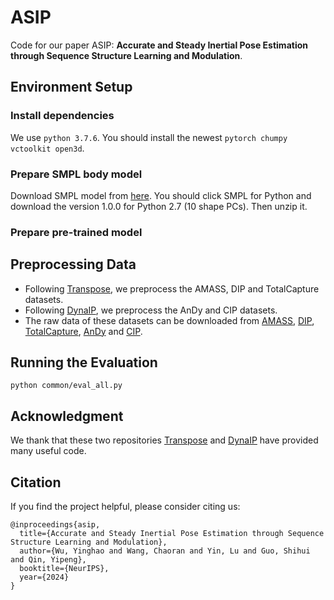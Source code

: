 # ASIP
Code for our paper ASIP: **Accurate and Steady Inertial Pose Estimation through Sequence Structure Learning and Modulation**. 

## Environment Setup

### Install dependencies
We use ```python 3.7.6```. You should install the newest ```pytorch chumpy vctoolkit open3d```.

### Prepare SMPL body model
Download SMPL model from [here](https://smpl.is.tue.mpg.de/). You should click SMPL for Python and download the version 1.0.0 for Python 2.7 (10 shape PCs). Then unzip it.

### Prepare pre-trained model


## Preprocessing Data
- Following [Transpose](https://github.com/Xinyu-Yi/TransPose), we preprocess the AMASS, DIP and TotalCapture datasets.
- Following [DynaIP](https://github.com/dx118/dynaip), we preprocess the AnDy and CIP datasets.
- The raw data of these datasets can be downloaded from [AMASS](https://amass.is.tue.mpg.de/), [DIP](https://dip.is.tue.mpg.de/), [TotalCapture](https://cvssp.org/data/totalcapture/), [AnDy](https://zenodo.org/records/3254403) and [CIP](https://zenodo.org/records/5801928).

## Running the Evaluation
```python common/eval_all.py```
  
## Acknowledgment
We thank that these two repositories [Transpose](https://github.com/Xinyu-Yi/TransPose) and [DynaIP](https://github.com/dx118/dynaip) have provided many useful code. 
## Citation

If you find the project helpful, please consider citing us:
```bibtext
@inproceedings{asip,
  title={Accurate and Steady Inertial Pose Estimation through Sequence Structure Learning and Modulation},
  author={Wu, Yinghao and Wang, Chaoran and Yin, Lu and Guo, Shihui and Qin, Yipeng},
  booktitle={NeurIPS},
  year={2024}
}
```
